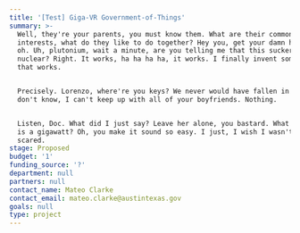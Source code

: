 ```yaml
---
title: '[Test] Giga-VR Government-of-Things'
summary: >-
  Well, they're your parents, you must know them. What are their common
  interests, what do they like to do together? Hey you, get your damn hands off,
  oh. Uh, plutonium, wait a minute, are you telling me that this sucker's
  nuclear? Right. It works, ha ha ha ha, it works. I finally invent something
  that works.


  Precisely. Lorenzo, where're you keys? We never would have fallen in love. I
  don't know, I can't keep up with all of your boyfriends. Nothing.


  Listen, Doc. What did I just say? Leave her alone, you bastard. What the hell
  is a gigawatt? Oh, you make it sound so easy. I just, I wish I wasn't so
  scared.
stage: Proposed
budget: '1'
funding_source: '?'
department: null
partners: null
contact_name: Mateo Clarke
contact_email: mateo.clarke@austintexas.gov
goals: null
type: project
---
```


